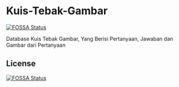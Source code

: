 # Kuis-Tebak-Gambar
[![FOSSA Status](https://app.fossa.com/api/projects/git%2Bgithub.com%2Fmbahagus%2FKuis-Tebak-Gambar.svg?type=shield)](https://app.fossa.com/projects/git%2Bgithub.com%2Fmbahagus%2FKuis-Tebak-Gambar?ref=badge_shield)

Database Kuis Tebak Gambar, Yang Berisi Pertanyaan, Jawaban dan Gambar dari Pertanyaan


## License
[![FOSSA Status](https://app.fossa.com/api/projects/git%2Bgithub.com%2Fmbahagus%2FKuis-Tebak-Gambar.svg?type=large)](https://app.fossa.com/projects/git%2Bgithub.com%2Fmbahagus%2FKuis-Tebak-Gambar?ref=badge_large)